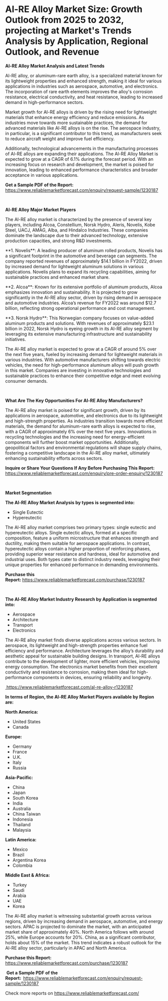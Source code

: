 <p><h1>Al-RE Alloy Market Size: Growth Outlook from 2025 to 2032, projecting at Market's Trends Analysis by Application, Regional Outlook, and Revenue</h1></p><p><strong>Al-RE Alloy Market Analysis and Latest Trends</strong></p>
<p><p>Al-RE alloy, or aluminum-rare earth alloy, is a specialized material known for its lightweight properties and enhanced strength, making it ideal for various applications in industries such as aerospace, automotive, and electronics. The incorporation of rare earth elements improves the alloy's corrosion resistance, electrical conductivity, and heat resistance, leading to increased demand in high-performance sectors.</p><p>Market growth for Al-RE alloys is driven by the rising need for lightweight materials that enhance energy efficiency and reduce emissions. As industries move towards more sustainable practices, the demand for advanced materials like Al-RE alloys is on the rise. The aerospace industry, in particular, is a significant contributor to this trend, as manufacturers seek to reduce aircraft weight and improve fuel efficiency.</p><p>Additionally, technological advancements in the manufacturing processes of Al-RE alloys are expanding their applications. The Al-RE Alloy Market is expected to grow at a CAGR of 6.1% during the forecast period. With an increasing focus on research and development, the market is poised for innovation, leading to enhanced performance characteristics and broader acceptance in various applications.</p></p>
<p><strong>Get a Sample PDF of the Report:&nbsp;</strong> <a href="https://www.reliablemarketforecast.com/enquiry/request-sample/1230187?utm_campaign=1842&utm_medium=2&utm_source=Github&utm_content=ia&utm_term=03022025&utm_id=al-re-alloy">https://www.reliablemarketforecast.com/enquiry/request-sample/1230187</a></p>
<p>&nbsp;</p>
<p><strong>Al-RE Alloy Major Market Players</strong></p>
<p><p>The Al-RE alloy market is characterized by the presence of several key players, including Alcoa, Constellium, Norsk Hydro, Aleris, Novelis, Kobe Steel, UACJ, AMAG, Alba, and Hindalco Industries. These companies dominate the landscape due to their advanced technology, extensive production capacities, and strong R&D investments.</p><p>**1. Novelis**: A leading producer of aluminum rolled products, Novelis has a significant footprint in the automotive and beverage can segments. The company reported revenues of approximately $14.1 billion in FY2022, driven by increased demand for lightweight aluminum solutions in various applications. Novelis plans to expand its recycling capabilities, aiming for sustainable practices and enhanced market share.</p><p>**2. Alcoa**: Known for its extensive portfolio of aluminum products, Alcoa emphasizes innovation and sustainability. It is projected to grow significantly in the Al-RE alloy sector, driven by rising demand in aerospace and automotive industries. Alcoa’s revenue for FY2022 was around $12.7 billion, reflecting strong operational performance and cost management.</p><p>**3. Norsk Hydro**: This Norwegian company focuses on value-added aluminum products and solutions. With revenues of approximately $23.1 billion in 2022, Norsk Hydro is eyeing growth in its Al-RE alloy segment by leveraging its extensive manufacturing infrastructure and sustainability initiatives.</p><p>The Al-RE alloy market is expected to grow at a CAGR of around 5% over the next five years, fueled by increasing demand for lightweight materials in various industries. With automotive manufacturers shifting towards electric vehicles, the need for high-performance aluminum alloys will push growth in this market. Companies are investing in innovative technologies and sustainable practices to enhance their competitive edge and meet evolving consumer demands.</p></p>
<p>&nbsp;</p>
<p><strong>What Are The Key Opportunities For Al-RE Alloy Manufacturers?</strong></p>
<p><p>The Al-RE alloy market is poised for significant growth, driven by its applications in aerospace, automotive, and electronics due to its lightweight and high-strength properties. As industries transition towards more efficient materials, the demand for aluminum-rare earth alloys is expected to rise, with a CAGR of approximately 6% over the next five years. Innovations in recycling technologies and the increasing need for energy-efficient components will further boost market opportunities. Additionally, geopolitical factors and environmental regulations will shape supply chains, fostering a competitive landscape in the Al-RE alloy market, ultimately enhancing sustainability efforts across sectors.</p></p>
<p><strong>Inquire or Share Your Questions If Any Before Purchasing This Report:</strong> <a href="https://www.reliablemarketforecast.com/enquiry/pre-order-enquiry/1230187?utm_campaign=1842&utm_medium=2&utm_source=Github&utm_content=ia&utm_term=03022025&utm_id=al-re-alloy">https://www.reliablemarketforecast.com/enquiry/pre-order-enquiry/1230187</a></p>
<p>&nbsp;</p>
<p><strong>Market Segmentation</strong></p>
<p><strong>The Al-RE Alloy Market Analysis by types is segmented into:</strong></p>
<p><ul><li>Single Eutectic</li><li>Hypereutectic</li></ul></p>
<p><p>The Al-RE alloy market comprises two primary types: single eutectic and hypereutectic alloys. Single eutectic alloys, formed at a specific composition, feature a uniform microstructure that enhances strength and ductility, making them suitable for aerospace applications. In contrast, hypereutectic alloys contain a higher proportion of reinforcing phases, providing superior wear resistance and hardness, ideal for automotive and industrial uses. Both types cater to distinct industry needs, leveraging their unique properties for enhanced performance in demanding environments.</p></p>
<p><strong>Purchase this Report:&nbsp;</strong><a href="https://www.reliablemarketforecast.com/purchase/1230187?utm_campaign=1842&utm_medium=2&utm_source=Github&utm_content=ia&utm_term=03022025&utm_id=al-re-alloy">https://www.reliablemarketforecast.com/purchase/1230187</a></p>
<p>&nbsp;</p>
<p><strong>The Al-RE Alloy Market Industry Research by Application is segmented into:</strong></p>
<p><ul><li>Aerospace</li><li>Architecture</li><li>Transport</li><li>Electronics</li></ul></p>
<p><p>The Al-RE alloy market finds diverse applications across various sectors. In aerospace, its lightweight and high-strength properties enhance fuel efficiency and performance. Architecture leverages the alloy’s durability and aesthetic appeal for sustainable building designs. In transport, Al-RE alloys contribute to the development of lighter, more efficient vehicles, improving energy consumption. The electronics market benefits from their excellent conductivity and resistance to corrosion, making them ideal for high-performance components in devices, ensuring reliability and longevity.</p></p>
<p><a href="https://www.reliablemarketforecast.com/al-re-alloy-r1230187?utm_campaign=1842&utm_medium=2&utm_source=Github&utm_content=ia&utm_term=03022025&utm_id=al-re-alloy">&nbsp;https://www.reliablemarketforecast.com/al-re-alloy-r1230187</a></p>
<p><strong>In terms of Region, the Al-RE Alloy Market Players available by Region are:</strong></p>
<p>
    <p> <strong> North America: </strong>
        <ul>
            <li>United States</li>
            <li>Canada</li>
        </ul>
        </p> 
    <p> <strong> Europe: </strong>
        <ul>
            <li>Germany</li>
            <li>France</li>
            <li>U.K.</li>
            <li>Italy</li>
            <li>Russia</li>
        </ul>
        </p> 
    <p> <strong> Asia-Pacific: </strong>
        <ul>
            <li>China</li>
            <li>Japan</li>
            <li>South Korea</li>
            <li>India</li>
            <li>Australia</li>
            <li>China Taiwan</li>
            <li>Indonesia</li>
            <li>Thailand</li>
            <li>Malaysia</li>
        </ul>
        </p> 
    <p> <strong> Latin America: </strong>
        <ul>
            <li>Mexico</li>
            <li>Brazil</li>
            <li>Argentina Korea</li>
            <li>Colombia</li>
        </ul>
        </p> 
    <p> <strong> Middle East & Africa: </strong>
        <ul>
            <li>Turkey</li>
            <li>Saudi</li>
            <li>Arabia</li>
            <li>UAE</li>
            <li>Korea</li>
        </ul>
    </p>
    </p>
<p><p>The Al-RE alloy market is witnessing substantial growth across various regions, driven by increasing demand in aerospace, automotive, and energy sectors. APAC is projected to dominate the market, with an anticipated market share of approximately 40%. North America follows with around 25%, while Europe accounts for 20%. China, as a significant contributor, holds about 15% of the market. This trend indicates a robust outlook for the Al-RE alloy sector, particularly in APAC and North America.</p></p>
<p><strong>Purchase this Report: </strong><a href="https://www.reliablemarketforecast.com/purchase/1230187?utm_campaign=1842&utm_medium=2&utm_source=Github&utm_content=ia&utm_term=03022025&utm_id=al-re-alloy">https://www.reliablemarketforecast.com/purchase/1230187</a></p>
<p>&nbsp;<strong>Get a Sample PDF of the Report:&nbsp;&nbsp;</strong><a href="https://www.reliablemarketforecast.com/enquiry/request-sample/1230187?utm_campaign=1842&utm_medium=2&utm_source=Github&utm_content=ia&utm_term=03022025&utm_id=al-re-alloy">https://www.reliablemarketforecast.com/enquiry/request-sample/1230187</a></p>
<p><strong></strong></p>
<p>Check more reports on <a href="https://www.reliablemarketforecast.com/?utm_campaign=1842&utm_medium=2&utm_source=Github&utm_content=ia&utm_term=03022025&utm_id=al-re-alloy">https://www.reliablemarketforecast.com/</a></p>